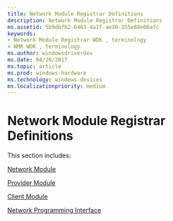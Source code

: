 ```yaml
---
title: Network Module Registrar Definitions
description: Network Module Registrar Definitions
ms.assetid: 5b9dbfb2-6463-4a1f-ae36-355e88e06afc
keywords:
- Network Module Registrar WDK , terminology
- NMR WDK , terminology
ms.author: windowsdriverdev
ms.date: 04/20/2017
ms.topic: article
ms.prod: windows-hardware
ms.technology: windows-devices
ms.localizationpriority: medium
---
```


# Network Module Registrar Definitions


This section includes:

[Network Module](network-module.md)

[Provider Module](provider-module.md)

[Client Module](client-module.md)

[Network Programming Interface](network-programming-interface.md)

 

 





